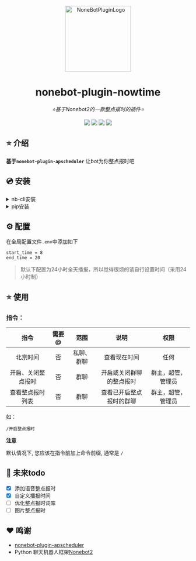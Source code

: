 
<div align="center">

<a href="https://v2.nonebot.dev/store"><img src="https://img.zcool.cn/community/014c9a55420cdc0000019ae952d851.jpg@1280w_1l_2o_100sh.jpg" width="180" height="180" alt="NoneBotPluginLogo"></a>

</div>

<div align="center">

# nonebot-plugin-nowtime

_⭐基于Nonebot2的一款整点报时的插件⭐_


</div>

<div align="center">
<a href="https://www.python.org/downloads/release/python-390/"><img src="https://img.shields.io/badge/python-3.8+-blue"></a>  <a href=""><img src="https://img.shields.io/badge/QQ-1141538825-yellow"></a> <a href="https://github.com/Cvandia/nonebot_plugin_nowtime/blob/main/LICENSE"><img src="https://img.shields.io/badge/license-MIT-blue"></a> <a href="https://v2.nonebot.dev/"><img src="https://img.shields.io/badge/Nonebot2-rc1+-red"></a>
</div>


## ⭐ 介绍

__基于`nonebot-plugin-apscheduler`__
让bot为你整点报时吧

## 💿 安装

<details>
<summary>nb-cli安装</summary>

在项目目录文件下运行

```
nb plugin install nonebot_plugin_nowtime
```

</details>

<details>
<summary>pip安装</summary>

```
pip install nonebot-plugin-nowtime
```

</details>

## ⚙️ 配置

在全局配置文件`.env`中添加如下
```
start_time = 8
end_time = 20
```
>默认下配置为24小时全天播报，所以觉得很烦的请自行设置时间（采用24小时制）

## ⭐ 使用

### 指令：
| 指令 | 需要@ | 范围 | 说明 |权限|
|:-----:|:----:|:----:|:----:|:----:|
|北京时间|否|私聊、群聊|查看现在时间|任何|
|开启、关闭整点报时|否|群聊|开启或关闭群聊的整点报时|群主，超管，管理员|
|查看整点报时列表|否|群聊|查看已开启整点报时的群聊|群主，超管，管理员|

如：
```
/开启整点报时
```    

**注意**

默认情况下, 您应该在指令前加上命令前缀, 通常是 `/`

## 🌙 未来todo

- [x] 添加语音整点报时
- [x] 自定义播报时间  
- [ ] 优化整点报时词库
- [ ] 图片整点报时

## ❤️ 鸣谢
- [nonebot-plugin-apscheduler](https://github.com/nonebot/plugin-apscheduler)
-  Python 聊天机器人框架[Nonebot2](https://github.com/nonebot/nonebot2)